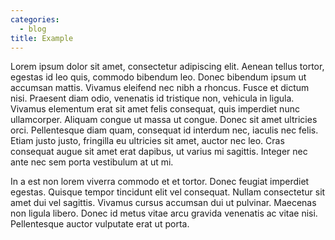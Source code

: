 ```yaml
---
categories:
  - blog
title: Example
---
```

Lorem ipsum dolor sit amet, consectetur adipiscing elit. Aenean tellus tortor, egestas id leo quis, commodo bibendum leo. Donec bibendum ipsum ut accumsan mattis. Vivamus eleifend nec nibh a rhoncus. Fusce et dictum nisi. Praesent diam odio, venenatis id tristique non, vehicula in ligula. Vivamus elementum erat sit amet felis consequat, quis imperdiet nunc ullamcorper. Aliquam congue ut massa ut congue. Donec sit amet ultricies orci. Pellentesque diam quam, consequat id interdum nec, iaculis nec felis. Etiam justo justo, fringilla eu ultricies sit amet, auctor nec leo. Cras consequat augue sit amet erat dapibus, ut varius mi sagittis. Integer nec ante nec sem porta vestibulum at ut mi.

In a est non lorem viverra commodo et et tortor. Donec feugiat imperdiet egestas. Quisque tempor tincidunt elit vel consequat. Nullam consectetur sit amet dui vel sagittis. Vivamus cursus accumsan dui ut pulvinar. Maecenas non ligula libero. Donec id metus vitae arcu gravida venenatis ac vitae nisi. Pellentesque auctor vulputate erat ut porta.
